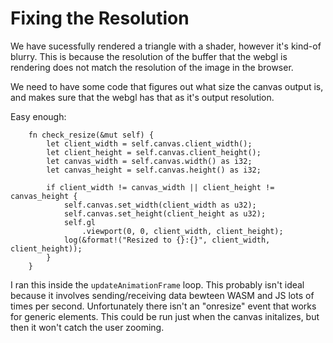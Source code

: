 # Fixing the Resolution

We have sucessfully rendered a triangle with a shader, however it's kind-of
blurry. This is because the resolution of the buffer that the webgl is rendering
does not match the resolution of the image in the browser.

We need to have some code that figures out what size the canvas output is, and
makes sure that the webgl has that as it's output resolution.

Easy enough:

```
    fn check_resize(&mut self) {
        let client_width = self.canvas.client_width();
        let client_height = self.canvas.client_height();
        let canvas_width = self.canvas.width() as i32;
        let canvas_height = self.canvas.height() as i32;
        
        if client_width != canvas_width || client_height != canvas_height {
            self.canvas.set_width(client_width as u32);
            self.canvas.set_height(client_height as u32);
            self.gl
                .viewport(0, 0, client_width, client_height);
            log(&format!("Resized to {}:{}", client_width, client_height));
        }
    }
```

I ran this inside the `updateAnimationFrame` loop. This probably isn't ideal
because it involves sending/receiving data bewteen WASM and JS lots of times
per second. Unfortunately there isn't an "onresize" event that works for
generic elements. This could be run just when the canvas initalizes, but then
it won't catch the user zooming.

<canvas id="fixing_resolution"></canvas>
